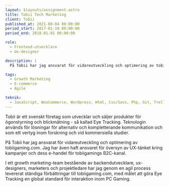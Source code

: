```yaml
---
layout: $layouts/assignment.astro
title: Tobii Tech Marketing
client: Tobii
published_at: 2021-08-04 00:00:00
period_start: 2017-01-10 00:00:00
period_end: 2018-01-01 00:00:00

role:
  - Frontend-utvecklare
  - Ux-designer

description: |
  På Tobii har jag ansvarat för vidareutveckling och optimering av tobiigaming.com. Jag har även haft ansvaret för översyn av UX-tänket kring kampanjer och dess e-handel för tobiigamings B2C-kanal.

tags:
  - Growth Marketing
  - E-commerce
  - Agile

teknik:
  - JavaScript, WooCommerce, Wordpress, Html, Css/Sass, Php, Git, Trello, Sketch, Abstract, Hotjar, GA
---
```


Tobii är ett svenskt företag som utvecklar och säljer produkter för ögonstyrning och blickmätning - så kallad Eye Tracking. Teknologin används för lösningar för alternativ och kompletterande kommunikation och som ett vertyg inom forskning och vid kommersiella studier.

På Tobii har jag ansvarat för vidareutveckling och optimering av tobiigaming.com. Jag har även haft ansvaret för översyn av UX-tänket kring kampanjer och dess e-handel för tobiigamings B2C-kanal.

I ett growth marketing-team bestående av backendutvecklare, ux-designers, marketers och projektledare har jag genom en agil process levererat ständiga förbättringar till tobiigaming.com, med målet att göra Eye Tracking en global standard för interaktion inom PC Gaming.
